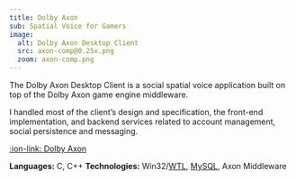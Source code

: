 ```yaml
---
title: Dolby Axon
sub: Spatial Voice for Gamers
image:
  alt: Dolby Axon Desktop Client
  src: axon-comp@0.25x.png
  zoom: axon-comp.png
---
```


The Dolby Axon Desktop Client is a social spatial voice application built on top of the Dolby Axon game engine middleware.

I handled most of the client’s design and specification, the front-end implementation, and backend services related to account management, social persistence and messaging.

[:ion-link: Dolby Axon][axon]

**Languages:** C, C++
**Technologies:** Win32/[WTL][wtl], [MySQL][mysql], Axon Middleware

[axon]:https://axon.dolby.com/

[wtl]:https://sourceforge.net/projects/wtl/
[mysql]:http://dev.mysql.com/
